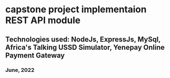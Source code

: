 # capstone project implementaion REST API module

## Technologies used: NodeJs, ExpressJs, MySql, Africa's Talking USSD Simulator, Yenepay Online Payment Gateway

### June, 2022
